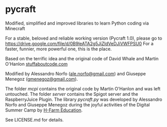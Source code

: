# pycraft
Modified, simplified and improved libraries to learn Python coding via Minecraft

For a stable, beloved and reliable working version (Pycraft 1.0),  please go to https://drive.google.com/file/d/0B9leATA2g5JjZldVeDJiVWFPSU0
For a faster, funnier, more powerful one, this is the place.


Based on the terrific idea and the original code of David Whale and Martin O'Hanlon [stuffaboutcode.com](www.stuffaboutcode.com)

Modified by Alessandro Norfo (ale.norfo@gmail.com) and Giuseppe Menegoz (gmenegoz@gmail.com).

The folder _mcpi_ contains the original code by Martin O'Hanlon and was left untouched.
The folder _server_ contains the Spigot server and the RaspberryJuice Plugin.
The library _pycraft.py_ was developed by Alessandro Norfo and Giuseppe Menegoz during the joyful activities of the Digital Summer Camp by [H-Farm Education](https://h-campus.com/).

See LICENSE.md for details.
